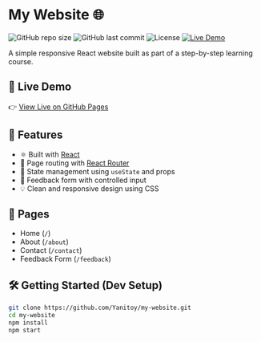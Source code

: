 # My Website 🌐

![GitHub repo size](https://img.shields.io/github/repo-size/Yanitoy/my-website)
![GitHub last commit](https://img.shields.io/github/last-commit/Yanitoy/my-website)
![License](https://img.shields.io/github/license/Yanitoy/my-website)
[![Live Demo](https://img.shields.io/badge/Live--Site-Online-green?logo=githubpages)](https://yanitoy.github.io/my-website)


A simple responsive React website built as part of a step-by-step learning course.

## 🚀 Live Demo

👉 [View Live on GitHub Pages](https://yanitoy.github.io/my-website)

## 📁 Features

- ⚛️ Built with [React](https://reactjs.org/)
- 🧭 Page routing with [React Router](https://reactrouter.com/)
- 🧠 State management using `useState` and props
- 💬 Feedback form with controlled input
- 💡 Clean and responsive design using CSS

## 🧱 Pages

- Home (`/`)
- About (`/about`)
- Contact (`/contact`)
- Feedback Form (`/feedback`)

## 🛠️ Getting Started (Dev Setup)

```bash
git clone https://github.com/Yanitoy/my-website.git
cd my-website
npm install
npm start
